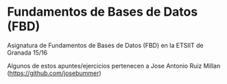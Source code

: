 # Fundamentos de Bases de Datos (FBD)
Asignatura de Fundamentos de Bases de Datos (FBD) en la ETSIIT de Granada 15/16

Algunos de estos apuntes/ejercicios pertenecen a Jose Antonio Ruiz Millan (https://github.com/josebummer)
